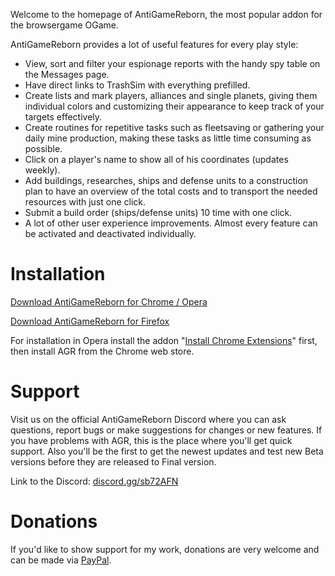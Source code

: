 Welcome to the homepage of AntiGameReborn, the most popular addon for the browsergame OGame.

AntiGameReborn provides a lot of useful features for every play style:

* View, sort and filter your espionage reports with the handy spy table
on the Messages page.
* Have direct links to TrashSim with everything prefilled.
* Create lists and mark players, alliances and single planets, giving them
individual colors and customizing their appearance to keep track of your targets
effectively.
* Create routines for repetitive tasks such as fleetsaving or gathering your 
daily mine production, making these tasks as little time consuming as possible.
* Click on a player's name to show all of his coordinates (updates weekly).
* Add buildings, researches, ships and defense units to a construction plan to
have an overview of the total costs and to transport the needed resources with
just one click.
* Submit a build order (ships/defense units) 10 time with one click.
* A lot of other user experience improvements. Almost every feature can be
activated and deactivated individually.

# Installation
[Download AntiGameReborn for Chrome / Opera](https://chrome.google.com/webstore/detail/mhfbpacbhjchkjeopjfgdhckepclcfll/)

[Download AntiGameReborn for Firefox](https://addons.mozilla.org/de/firefox/addon/antigamereborn/)

For installation in Opera install the addon "[Install Chrome Extensions](https://addons.opera.com/de/extensions/details/install-chrome-extensions/)" first, then install AGR from the Chrome web store.

# Support
Visit us on the official AntiGameReborn Discord where you can ask questions, 
report bugs or make suggestions for changes or new features. If you have 
problems with AGR, this is the place where you'll get quick support. Also 
you'll be the first to get the newest updates and test new Beta versions 
before they are released to Final version.

Link to the Discord: [discord.gg/sb72AFN](https://discord.gg/sb72AFN)

# Donations
If you'd like to show support for my work, donations are very welcome and
can be made via [PayPal](https://www.paypal.com/cgi-bin/webscr?cmd=_s-xclick&hosted_button_id=E7ZA3C9PX3ZWN&source=url).